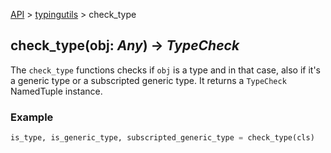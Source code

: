[API](/docs/api.md) > [typingutils](/docs/api/typingutils/typingutils.md) > check_type

## check_type(obj: _Any_) -> _TypeCheck_

The `check_type` functions checks if `obj` is a type and in that case, also if it's a generic type or a subscripted generic type. It returns a `TypeCheck` NamedTuple instance.

### Example
```python
is_type, is_generic_type, subscripted_generic_type = check_type(cls)
```